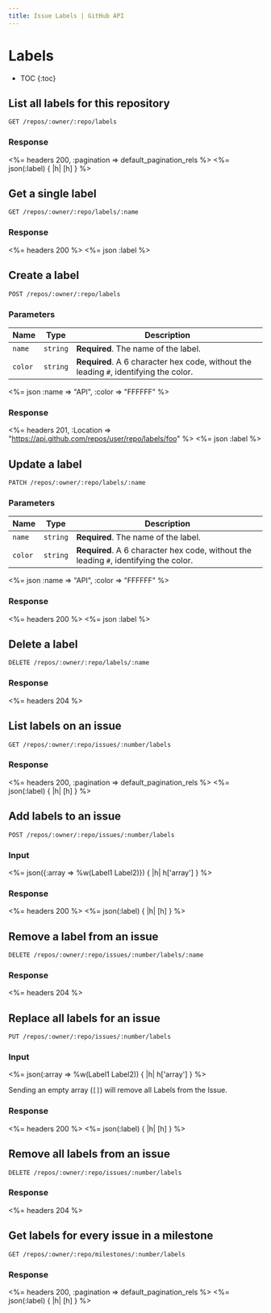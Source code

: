 ```yaml
---
title: Issue Labels | GitHub API
---
```


# Labels

* TOC
{:toc}

## List all labels for this repository

    GET /repos/:owner/:repo/labels

### Response

<%= headers 200, :pagination => default_pagination_rels %>
<%= json(:label) { |h| [h] } %>

## Get a single label

    GET /repos/:owner/:repo/labels/:name

### Response

<%= headers 200 %>
<%= json :label %>

## Create a label

    POST /repos/:owner/:repo/labels

### Parameters

Name | Type | Description
-----|------|--------------
`name`|`string` | **Required**. The name of the label.
`color`|`string` |**Required**.  A 6 character hex code, without the leading `#`, identifying the color.


<%= json :name => "API", :color => "FFFFFF" %>

### Response

<%= headers 201,
      :Location =>
"https://api.github.com/repos/user/repo/labels/foo" %>
<%= json :label %>

## Update a label

    PATCH /repos/:owner/:repo/labels/:name

### Parameters

Name | Type | Description
-----|------|--------------
`name`|`string` | **Required**. The name of the label.
`color`|`string` |**Required**.  A 6 character hex code, without the leading `#`, identifying the color.


<%= json :name => "API", :color => "FFFFFF" %>

### Response

<%= headers 200 %>
<%= json :label %>

## Delete a label

    DELETE /repos/:owner/:repo/labels/:name

### Response

<%= headers 204 %>

## List labels on an issue

    GET /repos/:owner/:repo/issues/:number/labels

### Response

<%= headers 200, :pagination => default_pagination_rels %>
<%= json(:label) { |h| [h] } %>

## Add labels to an issue

    POST /repos/:owner/:repo/issues/:number/labels

### Input

<%= json({:array => %w(Label1 Label2)}) { |h| h['array'] } %>

### Response

<%= headers 200 %>
<%= json(:label) { |h| [h] } %>

## Remove a label from an issue

    DELETE /repos/:owner/:repo/issues/:number/labels/:name

### Response

<%= headers 204 %>

## Replace all labels for an issue

    PUT /repos/:owner/:repo/issues/:number/labels

### Input

<%= json(:array => %w(Label1 Label2)) { |h| h['array'] } %>

Sending an empty array (`[]`) will remove all Labels from the Issue.

### Response

<%= headers 200 %>
<%= json(:label) { |h| [h] } %>

## Remove all labels from an issue

    DELETE /repos/:owner/:repo/issues/:number/labels

### Response

<%= headers 204 %>

## Get labels for every issue in a milestone

    GET /repos/:owner/:repo/milestones/:number/labels

### Response

<%= headers 200, :pagination => default_pagination_rels %>
<%= json(:label) { |h| [h] } %>
